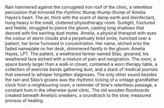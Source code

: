 Rain hammered against the corrugated iron roof of the clinic, a relentless percussion that mirrored the rhythmic thump-thump-thump of Amelia Hayes’s heart.  The air, thick with the scent of damp earth and disinfectant, hung heavy in the small, cluttered physiotherapy room.  Sunlight, fractured and feeble, struggled to pierce the gloom, casting long shadows that danced with the swirling dust motes.  Amelia, a physical therapist with eyes the colour of storm clouds and a perpetually tired smile, hunched over a patient, her brow furrowed in concentration.  Her name, etched onto the faded nameplate on her desk, shimmered faintly in the gloom: Amelia Hayes, LPT.  The patient, a weathered farmer named Silas, groaned, his weathered face etched with a mixture of pain and resignation.  The room, a space barely larger than a walk-in closet, contained a worn therapy table, a collection of exercise bands gathering dust, and a stack of medical journals that seemed to whisper forgotten diagnoses.  The only other sound besides the rain and Silas’s groans was the rhythmic ticking of a vintage grandfather clock from a neighbouring room, a reminder of time's relentless passage, a constant hum in the otherwise quiet clinic. The old wooden floorboards creaked beneath Amelia’s sneakers, a soundtrack to the slow, measured process of healing.
